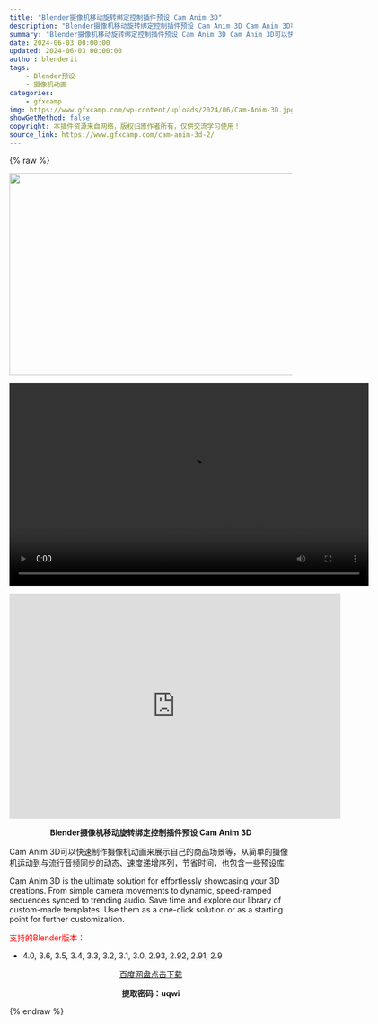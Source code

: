 ```yaml
---
title: "Blender摄像机移动旋转绑定控制插件预设 Cam Anim 3D"
description: "Blender摄像机移动旋转绑定控制插件预设 Cam Anim 3D Cam Anim 3D可以快速制作摄像机动画来展示自己的商品场景等，从简单的摄像机运动到与流行音频同步的动态、速度递增序列，节省时..."
summary: "Blender摄像机移动旋转绑定控制插件预设 Cam Anim 3D Cam Anim 3D可以快速制作摄像机动画来展示自己的商品场景等，从简单的摄像机运动到与流行音频同步的动态、速度递增序列，节省时..."
date: 2024-06-03 00:00:00
updated: 2024-06-03 00:00:00
author: blenderit
tags: 
    - Blender预设
    - 摄像机动画
categories:
    - gfxcamp
img: https://www.gfxcamp.com/wp-content/uploads/2024/06/Cam-Anim-3D.jpg
showGetMethod: false
copyright: 本插件资源来自网络，版权归原作者所有，仅供交流学习使用！
source_link: https://www.gfxcamp.com/cam-anim-3d-2/
---
```


{% raw %}
<div><p><img decoding="async" class="aligncenter size-full wp-image-121946" src="https://www.gfxcamp.com/wp-content/uploads/2024/06/Cam-Anim-3D.jpg" data-src="https://www.gfxcamp.com/wp-content/uploads/2024/06/Cam-Anim-3D.jpg" alt="" width="640" height="360" data-srcset="https://www.gfxcamp.com/wp-content/uploads/2024/06/Cam-Anim-3D.jpg 640w, https://www.gfxcamp.com/wp-content/uploads/2024/06/Cam-Anim-3D-150x84.jpg 150w" data-sizes="(max-width: 640px) 100vw, 640px"><br>
</p><center><div style="width: 640px;" class="wp-video"><!--[if lt IE 9]><script>document.createElement('video');</script><![endif]-->
<video class="wp-video-shortcode" id="video-121951-1" width="640" height="360" preload="true" controls="controls"><source type="video/mp4" src="http://cloud.video.taobao.com/play/u/null/p/1/e/6/t/1/465858906031.mp4?_=1"></source><a href="http://cloud.video.taobao.com/play/u/null/p/1/e/6/t/1/465858906031.mp4">http://cloud.video.taobao.com/play/u/null/p/1/e/6/t/1/465858906031.mp4</a></video></div></center><p style="text-align: center;"><iframe loading="lazy" src="https://player.youku.com/embed/XNjQwMjEwMDcyOA==" width="590" height="400" frameborder="0" allowfullscreen="allowfullscreen" data-mce-fragment="1"></iframe></p><p style="text-align: center;"><strong>Blender摄像机移动旋转绑定控制插件预设 Cam Anim 3D</strong></p><p>Cam Anim 3D可以快速制作摄像机动画来展示自己的商品场景等，从简单的摄像机运动到与流行音频同步的动态、速度递增序列，节省时间，也包含一些预设库</p><p>Cam Anim 3D is the ultimate solution for effortlessly showcasing your 3D creations. From simple camera movements to dynamic, speed-ramped sequences synced to trending audio. Save time and explore our library of custom-made templates. Use them as a one-click solution or as a starting point for further customization.</p><p style="text-align: left;"><span style="color: #ff0000;">支持的Blender版本：</span></p><ul>
<li style="text-align: left;">4.0, 3.6, 3.5, 3.4, 3.3, 3.2, 3.1, 3.0, 2.93, 2.92, 2.91, 2.9</li>
</ul><p style="text-align: center;"><a class="maxbutton-3 maxbutton maxbutton-baidu" target="_blank" rel="noopener" href="https://pan.baidu.com/s/1lClVwxdMQccsTiXH1A7GXA?pwd=uqwi"><span class="mb-text">百度网盘点击下载</span></a></p><p style="text-align: center;"><strong>提取密码：uqwi</strong></p></div>
<div style="display: none">gfxcamp</div>
{% endraw %}